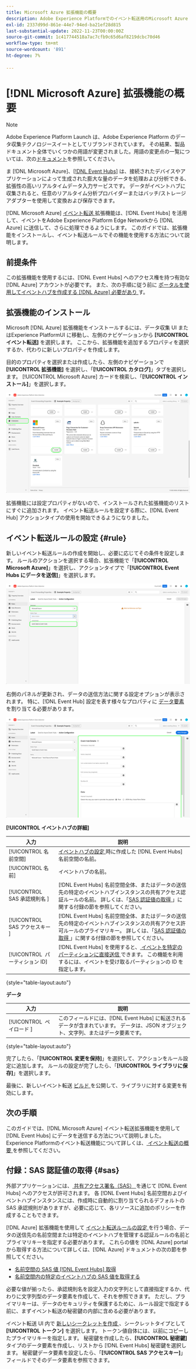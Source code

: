 ```yaml
---
title: Microsoft Azure 拡張機能の概要
description: Adobe Experience Platformでのイベント転送用のMicrosoft Azure 拡張機能について説明します。
exl-id: 2337d99d-861e-44e7-94ed-ba21ef28d815
last-substantial-update: 2022-11-23T00:00:00Z
source-git-commit: 1c417744518a7ac7cfb9c65d6af8219dcbc70d46
workflow-type: tm+mt
source-wordcount: '891'
ht-degree: 7%

---
```


# [!DNL Microsoft Azure] 拡張機能の概要

>[!NOTE]
>
>Adobe Experience Platform Launch は、Adobe Experience Platform のデータ収集テクノロジースイートとしてリブランドされています。 その結果、製品ドキュメント全体でいくつかの用語が変更されました。用語の変更点の一覧については、次の[ドキュメント](../../../term-updates.md)を参照してください。

ま [!DNL Microsoft Azure]、[[!DNL Event Hubs]](https://azure.microsoft.com/en-us/products/event-hubs/#overview) は、接続されたデバイスやアプリケーションによって生成された膨大な量のデータを処理および分析できる、拡張性の高いリアルタイムデータ入力サービスです。 データがイベントハブに収集されると、任意のリアルタイム分析プロバイダーまたはバッチ/ストレージアダプターを使用して変換および保存できます。

[!DNL Microsoft Azure] [ イベント転送 ](../../../ui/event-forwarding/overview.md) 拡張機能は、[!DNL Event Hubs] を活用して、イベントをAdobe Experience Platform Edge Networkから [!DNL Azure] に送信して、さらに処理できるようにします。 このガイドでは、拡張機能をインストールし、イベント転送ルールでその機能を使用する方法について説明します。

## 前提条件

この拡張機能を使用するには、[!DNL Event Hubs] へのアクセス権を持つ有効な [!DNL Azure] アカウントが必要です。 また、次の手順に従う前に [ ポータルを使用してイベントハブを作成する  [!DNL Azure]  必要があり ](https://learn.microsoft.com/en-us/azure/event-hubs/event-hubs-create) す。

## 拡張機能のインストール

Microsoft [!DNL Azure] 拡張機能をインストールするには、データ収集 UI またはExperience PlatformUI に移動し、左側のナビゲーションから **[!UICONTROL イベント転送]** を選択します。 ここから、拡張機能を追加するプロパティを選択するか、代わりに新しいプロパティを作成します。

目的のプロパティを選択または作成したら、左側のナビゲーションで **[!UICONTROL 拡張機能]** を選択し、「**[!UICONTROL カタログ]**」タブを選択します。 [!UICONTROL Microsoft Azure] カードを検索し、「**[!UICONTROL インストール]**」を選択します。

![ データ収集 UI で [!UICONTROL Microsoft Azure] 拡張機能に対して選択されている「[!UICONTROL &#x200B; インストール &#x200B;]」ボタン。](../../../images/extensions/server/azure/install.png)

拡張機能には設定プロパティがないので、インストールされた拡張機能のリストにすぐに追加されます。 イベント転送ルールを設定する際に、[!DNL Event Hub] アクションタイプの使用を開始できるようになりました。

## イベント転送ルールの設定 {#rule}

新しいイベント転送ルールの作成を開始し、必要に応じてその条件を設定します。 ルールのアクションを選択する場合、拡張機能で「**[!UICONTROL Microsoft Azure]**」を選択し、アクションタイプで「**[!UICONTROL Event Hubs にデータを送信]**」を選択します。

![ データ収集 UI のルールに対して選択されている [!UICONTROL Event Hubs にデータを送信 &#x200B;] アクションタイプ ](../../../images/extensions/server/azure/select-action-type.png)

右側のパネルが更新され、データの送信方法に関する設定オプションが表示されます。 特に、[!DNL Event Hub] 設定を表す様々なプロパティに [ データ要素 ](../../../ui/managing-resources/data-elements.md) を割り当てる必要があります。

![UI に表示される [!UICONTROL Event Hubs にデータを送信 &#x200B;] アクションタイプの設定オプション ](../../../images/extensions/server/azure/event-hub-details.png)

**[!UICONTROL イベントハブの詳細]**

| 入力 | 説明 |
| --- | --- |
| [!UICONTROL 名前空間] | [ イベントハブの設定 ](https://learn.microsoft.com/en-us/azure/event-hubs/event-hubs-create#create-an-event-hubs-namespace) 時に作成した [!DNL Event Hubs] 名前空間の名前。 |
| [!UICONTROL 名前] | イベントハブの名前。 |
| [!UICONTROL SAS 承認規則名 &#x200B;] | [!DNL Event Hubs] 名前空間全体、またはデータの送信先の特定のイベントハブインスタンスの共有アクセス認証ルールの名前。 詳しくは、「[SAS 認証値の取得 ](#sas)」に関する付録の節を参照してください。 |
| [!UICONTROL SAS アクセスキー &#x200B;] | [!DNL Event Hubs] 名前空間全体、またはデータの送信先の特定のイベントハブインスタンスの共有アクセス許可ルールのプライマリキー。 詳しくは、「[SAS 認証値の取得 ](#sas)」に関する付録の節を参照してください。 |
| [!UICONTROL &#x200B; パーティション ID] | [!DNL Event Hubs] を使用すると、[ イベントを特定のパーティションに直接送信 ](https://learn.microsoft.com/en-us/azure/architecture/reference-architectures/event-hubs/partitioning-in-event-hubs-and-kafka) できます。 この機能を利用するには、イベントを受け取るパーティションの ID を指定します。 |

{style="table-layout:auto"}

**データ**

| 入力 | 説明 |
| --- | --- |
| [!UICONTROL &#x200B; ペイロード &#x200B;] | このフィールドには、[!DNL Event Hubs] に転送されるデータが含まれています。 データは、JSON オブジェクト、文字列、またはデータ要素です。 |

{style="table-layout:auto"}

完了したら、「**[!UICONTROL 変更を保持]**」を選択して、アクションをルール設定に追加します。 ルールの設定が完了したら、「**[!UICONTROL ライブラリに保存]**」を選択します。

最後に、新しいイベント転送 [ ビルド ](../../../ui/publishing/builds.md) を公開して、ライブラリに対する変更を有効にします。

## 次の手順

このガイドでは、[!DNL Microsoft Azure] イベント転送拡張機能を使用して [!DNL Event Hubs] にデータを送信する方法について説明しました。 Experience Platformのイベント転送機能について詳しくは、[ イベント転送の概要 ](../../../ui/event-forwarding/overview.md) を参照してください。

## 付録：SAS 認証値の取得 {#sas}

外部アプリケーションには、[ 共有アクセス署名（SAS） ](https://learn.microsoft.com/en-us/azure/event-hubs/authorize-access-shared-access-signature) を通じて [!DNL Event Hubs] へのアクセスが許可されます。 各 [!DNL Event Hubs] 名前空間およびイベントハブインスタンスには、作成時に自動的に割り当てられるデフォルトの SAS 承認規則がありますが、必要に応じて、各リソースに追加のポリシーを作成することもできます。

[!DNL Azure] 拡張機能を使用して [ イベント転送ルールの設定 ](#rule) を行う場合、データの送信先の名前空間または特定のイベントハブを管理する認証ルールの名前とプライマリキーを指定する必要があります。 これらの値を [!DNL Azure] portal から取得する方法について詳しくは、[!DNL Azure] ドキュメントの次の節を参照してください。

* [ 名前空間の SAS 値  [!DNL Event Hubs]  取得 ](https://learn.microsoft.com/en-us/azure/event-hubs/event-hubs-get-connection-string#connection-string-for-a-namespace)
* [ 名前空間内の特定のイベントハブの SAS 値を取得する ](https://learn.microsoft.com/en-us/azure/event-hubs/event-hubs-get-connection-string#connection-string-for-a-specific-event-hub-in-a-namespace)

必要な値が揃ったら、承認規則名を設定入力の文字列として直接指定するか、代わりに文字列型のデータ要素を作成して、それを参照できます。 ただし、プライマリキーは、データのセキュリティを保護するために、ルール設定で指定する前に、まずイベント転送の秘密鍵の内部に含める必要があります。

イベント転送 UI 内で [ 新しいシークレットを作成 ](../../../ui/event-forwarding/secrets.md)、シークレットタイプとして **[!UICONTROL トークン]** を選択します。 トークン値自体には、以前にコピーしたプライマリキーを指定します。 秘密鍵を作成したら、**[!UICONTROL 秘密鍵]** タイプのデータ要素を作成し、リストから [!DNL Event Hubs] 秘密鍵を選択します。 秘密鍵データ要素を設定したら、「**[!UICONTROL SAS アクセスキー]**」フィールドでそのデータ要素を参照できます。
